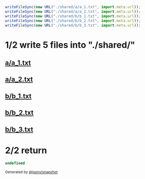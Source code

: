 ```js
writeFileSync(new URL("./shared/a/a_1.txt", import.meta.url));
writeFileSync(new URL("./shared/a/a_2.txt", import.meta.url));
writeFileSync(new URL("./shared/b/b_1.txt", import.meta.url));
writeFileSync(new URL("./shared/b/b_2.txt", import.meta.url));
writeFileSync(new URL("./shared/b/b_3.txt", import.meta.url));
```

# 1/2 write 5 files into "./shared/"

## [a/a_1.txt](./0_write_in_one_dir/shared/a/a_1.txt)

## [a/a_2.txt](./0_write_in_one_dir/shared/a/a_2.txt)

## [b/b_1.txt](./0_write_in_one_dir/shared/b/b_1.txt)

## [b/b_2.txt](./0_write_in_one_dir/shared/b/b_2.txt)

## [b/b_3.txt](./0_write_in_one_dir/shared/b/b_3.txt)

# 2/2 return

```js
undefined
```

<sub>
  Generated by <a href="https://github.com/jsenv/core/tree/main/packages/independent/snapshot">@jsenv/snapshot</a>
</sub>